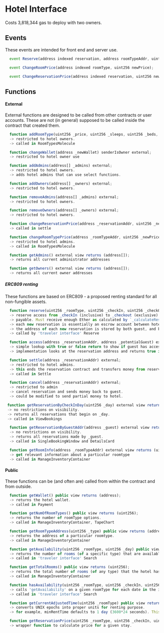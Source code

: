 [//]: <> ( in Atom hit ctrl + shift + m for markdown preview )

# Hotel Interface
Costs 3,818,344 gas to deploy with two owners.

## Events
These events are intended for front end and server use.
```js
  event Reserve(address indexed reservation, address roomTypeAddr, uint256 checkIn, uint256 checkOut);
```

```js
  event ChangeRoomPrice(address indexed roomType, uint256 newPrice);
```

```js
  event ChangeReservationPrice(address indexed reservation, uint256 newPrice);
```

## Functions

#### External
External functions are designed to be called from other contracts or user accounts. These are not (in general) supposed to be called inside the contract that created them.

```js
  function addRoomType(uint256 _price, uint256 _sleeps, uint256 _beds, uint256 _inventory) external;
  -> restricted to hotel owners.
  -> called in RoomTypesMolecule
```

```js
  function changeWallet(address _newWallet) senderIsOwner external;
  -> restricted to hotel owner use
```

```js
  function addAdmins(address[] _admins) external;
  -> restricted to hotel owners.
  -> adds hotel admins that can use select functions.
```

```js
  function addOwners(address[] _owners) external;
  -> restricted to hotel owners.
```

```js
  function removeAdmins(address[] _admins) external;
  -> restricted to hotel owners.
```

```js
  function removeOwners(address[] _owners) external;
  -> restricted to hotel owners.
```

```js
  function changeReservationPrice(address _reservationAddr, uint256 _newPrice) external;
  -> called in settle
```

```js
  function changeRoomTypePrice(address _roomTypeAddr, uint256 _newPrice) external;
  -> restricted to hotel admins.
  -> called in RoomTypesMolecule
```

```js
  function getAdmins() external view returns (address[]);
  -> returns all current administrator addresses
```

```js
  function getOwners() external view returns (address[]);
  -> returns all current owner addresses
```

##### ERC809 renting
These functions are based on ERC809 - a proposed renting standard for all non-fungible assets.

```js
  function reserve(uint256 _roomType, uint256 _checkIn, uint256 _checkOut) external payable;
  -> reserve access from _checkIn (inclusive) to _checkout (exclusive) of a specific roomType.
  -> payable. Must receive enough Ether as calculated by `_calculateReservationPrice(...)`
  -> each new reservation is essentially an escrow account between hotel, guest, and booklocal.
  -> the address of each new reservation is stored by both guest, and by checkin date.
  -> called by 'traveler interface' Reserve
```

```js
  function access(address _reservationAddr, address _potentialGuest) external view returns (bool);
  -> simple lookup with true or false return to show if guest has access.
  -> implementation looks at the reservation address and returns true if current day is greater than or equal to checkin day.  
```

```js
  function settle(address _reservationAddr) external;
  -> restricted to hotel admins.
  -> this ends the reservation contract and transfers money from reservation to hotel and booklocal. Any extra money is sent back to guest.
  -> called in Settle
```

```js
  function cancel(address _reservationAddr) external;
  -> restricted to admin
  -> cancel reservation and sends money back to guest.
  -> could be modified to send partial money to hotel.
```

```js
 function getReservationByCheckInDay(uint256 _day) external view returns (address[]);
 -> no restrictions on visibility.
 -> returns all reservations that begin on _day.
 -> called in ViewBookings
```

```js
  function getReservationByGuestAddr(address _guest) external view returns (address[])
  -> no restrictions on visibility.
  -> returns all reservations made by _guest.
  -> called in SingleBookingWindow and DetailsCard
```

```js
  function getRoomInfo(address _roomTypeAddr) external view returns (uint256 _sleeps, uint256 _beds, uint256 _price, uint256 _inventory);
  -> get relevant information about a particular roomtype
  -> called in ManageInventoryContainer
```

#### Public
These functions can be (and often are) called from within the contract and from outside.

```js
  function getWallet() public view returns (address);
  -> returns the hotel wallet.
  -> called in Payment
```

```js
  function getNumOfRoomTypes() public view returns (uint256);
  -> returns the number of roomType options.
  -> called in ManageInventoryContainer, TapeChart
```

```js
  function getRoomTypeAddress(uint256 _type) public view returns (address);
  -> returns the address of a particular roomtype.
  -> called in ManageInventoryContainer
```

```js
  function getAvailability(uint256 _roomType, uint256 _day) public view returns (uint256);
  -> returns the number of rooms (of a specific type) that are available to rent on a given day.
  -> called in 'traveler interface' Search
```

```js
  function getTotalRooms() public view returns (uint256);
  -> returns the total number of rooms (of any type) that the hotel has.
  -> called in ManageInventoryContainer
```

```js
  function hasAvailability(uint256 _roomType, uint256 _checkIn, uint256 _checkOut) public view returns (bool);
  -> calls 'getAvailability' on a given roomType for each date in the intended stay. Returns false if any day in the range [checkIn, checkOut) doesn't have any availability.
  -> called in 'traveler interface' Search
```

```js
  function getCurrentAdjustedTime(uint256 _roomType) public view returns (uint256);
  -> converts UNIX epochs into proper units for renting purpose.  
  -> for example, minRentTime defaults to 1 day (3600*24 seconds). This function takes the time now (in seconds) and divides by minRentTime.
```

```js
  function getReservationPrice(uint256 _roomType, uint256 _checkIn, uint256 _checkOut) public view returns (uint256 _price);
  -> wrapper function to calculate price for a given stay.
```
